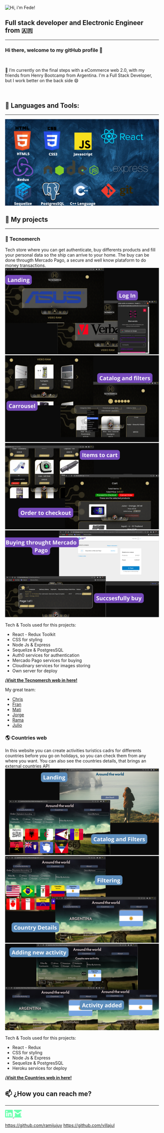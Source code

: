 ![Hi, i'm Fede!](gif.gif)

## Full stack developer and Electronic Engineer from 🇦🇷

<hr/>

### Hi there, welcome to my gitHub profile 👋

</br>
<p>🔭 I’m currently on the final steps with a eCommerce web 2.0, with my friends from Henry Bootcamp from Argentina. I'm a Full Stack Developer, but I work better on the back side 😄</p>

</br>

## 🔧 Languages and Tools:

<hr/>

![My skills](./images/techs.png)

<!--
**FEDEIZ/FEDEIZ** is a ✨ _special_ ✨ repository because its `README.md` (this file) appears on your GitHub profile.

Here are some ideas to get you started:

- 🔭 I’m currently working on ...
- 🌱 I’m currently learning ...
- 👯 I’m looking to collaborate on ...
- 🤔 I’m looking for help with ...
- 💬 Ask me about ...
- 📫 How to reach me: ...
- 😄 Pronouns: ...
- ⚡ Fun fact: ...
🇦🇷
🔧
🚀
🛒
  -->

## 🚀 My projects

<hr/>

### 🛒 Tecnomerch

<p> Tech store where you can get authenticate, buy differents products and fill your personal data so the ship can arrive to your home. The buy can be done througth Mercado Pago, a secure and well know plataform to do money transactions.
  <a><img src="https://github.com/FEDEIZ/FEDEIZ/blob/main/images/3.png"></a>
  <a><img src="https://github.com/FEDEIZ/FEDEIZ/blob/main/images/4.png"></a>
  <a><img src="https://github.com/FEDEIZ/FEDEIZ/blob/main/images/5.png"></a>
  <a><img src="https://github.com/FEDEIZ/FEDEIZ/blob/main/images/6.png"></a>
</p>

<p>Tech & Tools used for this projects:</p>
<ul>
    <li>React - Redux Toolkit</li>
    <li>CSS for styling</li>
    <li>Node Js & Express</li>
    <li>Sequelize & PostgresSQL</li>
    <li>Auth0 services for authentication</li>
    <li>Mercado Pago services for buying</li>
    <li>Cloudinary services for images storing</li>
    <li>Own server for deploy</li>
</ul>

[**¡Visit the Tecnomerch web in here!**](https://tecnomerch.christianvillegas.com/)

<p>My great team:
    <ul>
        <li><a href="https://github.com/chrisvill2312">Chris</a></li>
        <li><a href="https://github.com/francoSerafini">Fran</a></li>
        <li><a href="https://github.com/MatiVillagra98">Mati</a></li>
        <li><a href="https://github.com/ProfesorJand">Jorge</a></li>
        <li><a href="https://github.com/ramijujuy">Rama</a></li>
        <li><a href="https://github.com/villajul">Julio</a></li>
    </ul>

</p>

### 🌎 Countries web

<p> In this website you can create activities turistics cadrs for differents countries before you go on holidays, so you can check them from any where you want. You can also see the countries details, that brings an external countries API
  <a><img src="https://github.com/FEDEIZ/FEDEIZ/blob/main/images/7.png"></a>
  <a><img src="https://github.com/FEDEIZ/FEDEIZ/blob/main/images/8.png"></a>
  <a><img src="https://github.com/FEDEIZ/FEDEIZ/blob/main/images/9.png"></a>
</p>

<p>Tech & Tools used for this projects:</p>
<ul>
    <li>React - Redux</li>
    <li>CSS for styling</li>
    <li>Node Js & Express</li>
    <li>Sequelize & PostgresSQL</li>
    <li>Heroku services for deploy</li>
</ul>

[**¡Visit the Countries web in here!**](https://countries-client-henry-fedeiz.herokuapp.com/)

## 📫 ¿How you can reach me?

<hr/>

<span >
<a href="https://www.linkedin.com/in/federicoiz93/" ><img width="5%" src="https://github.com/FEDEIZ/FEDEIZ/blob/main/logos/linkedin-icon.png"> 
<a href="mailto:ing.finterlandi@gmail.com" ><img width="5%" src="https://github.com/FEDEIZ/FEDEIZ/blob/main/logos/gmail-icon.png">
</span>

https://github.com/ramijujuy
https://github.com/villajul
